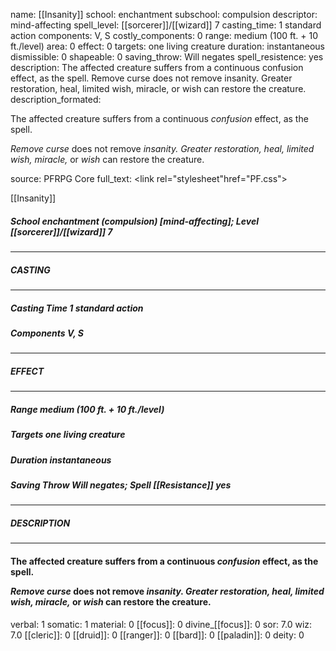 name: [[Insanity]]
school: enchantment
subschool: compulsion
descriptor: mind-affecting
spell_level: [[sorcerer]]/[[wizard]] 7
casting_time: 1 standard action
components: V, S
costly_components: 0
range: medium (100 ft. + 10 ft./level)
area: 0
effect: 0
targets: one living creature
duration: instantaneous
dismissible: 0
shapeable: 0
saving_throw: Will negates
spell_resistence: yes
description: The affected creature suffers from a continuous confusion effect, as the spell.  Remove curse does not remove insanity. Greater restoration, heal, limited wish, miracle, or wish can restore the creature.
description_formated: <p>The affected creature suffers from a continuous <i>confusion</i> effect, as the spell.</p><p><i>Remove curse</i> does not remove <i>insanity. Greater restoration, heal, limited <i>wish</i>, miracle,</i> or <i>wish</i> can restore the creature.</p>
source: PFRPG Core
full_text: <link rel="stylesheet"href="PF.css"><div class="heading"><p class="alignleft">[[Insanity]]</p><div style="clear: both;"></div></div><div><h5><b>School </b>enchantment (compulsion) [mind-affecting]; <b>Level </b>[[sorcerer]]/[[wizard]] 7</h5></div><hr/><div><h5><b>CASTING</b></h5></div><hr/><div><h5><b>Casting Time </b>1 standard action</h5><h5><b>Components </b>V, S</h5></div><hr/><div><h5><b>EFFECT</b></h5></div><hr/><div><h5><b>Range </b>medium (100 ft. + 10 ft./level)</h5><h5><b>Targets </b>one living creature</h5><h5><b>Duration </b>instantaneous</h5><h5><b>Saving Throw </b>Will negates; <b>Spell [[Resistance]] </b>yes</h5></div><hr/><div><h5><b>DESCRIPTION</b></h5></div><hr/><div><h4><p>The affected creature suffers from a continuous <i>confusion</i> effect, as the spell.</p><p><i>Remove curse</i> does not remove <i>insanity. Greater restoration, heal, limited <i>wish</i>, miracle,</i> or <i>wish</i> can restore the creature.</p></h4></div>
verbal: 1
somatic: 1
material: 0
[[focus]]: 0
divine_[[focus]]: 0
sor: 7.0
wiz: 7.0
[[cleric]]: 0
[[druid]]: 0
[[ranger]]: 0
[[bard]]: 0
[[paladin]]: 0
deity: 0
